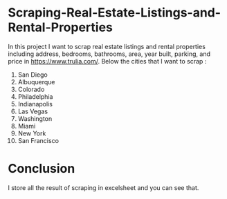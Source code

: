# Scraping-Real-Estate-Listings-and-Rental-Properties

In this project I want to scrap real estate listings and rental properties including address, bedrooms, bathrooms, area, year built, parking, and price in https://www.trulia.com/.
Below the cities that I want to scrap :
1. San Diego
2. Albuquerque
3. Colorado
4. Philadelphia
5. Indianapolis
6. Las Vegas 
7. Washington 
8. Miami 
9. New York
10. San Francisco

# Conclusion
I store all the result of scraping in excelsheet and you can see that.